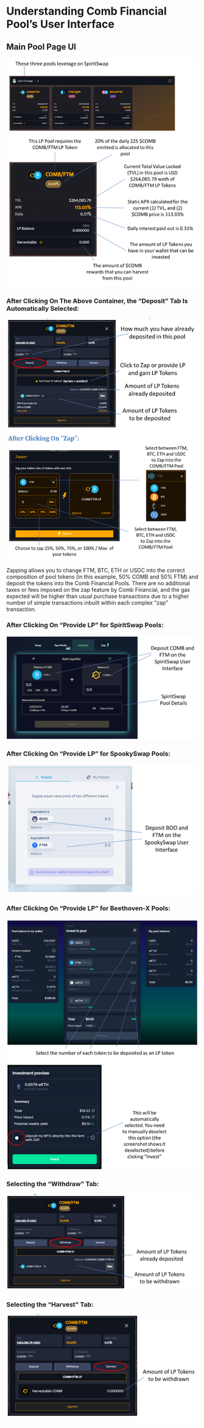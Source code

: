 # Understanding Comb Financial Pool’s User Interface

## Main Pool Page UI

![](<../../../.gitbook/assets/image (40).png>)

### After Clicking On The Above Container, the “Deposit” Tab Is Automatically Selected:

![](<../../../.gitbook/assets/image (31).png>)

Zapping allows you to change FTM, BTC, ETH or USDC into the correct composition of pool tokens (in this example, 50% COMB and 50% FTM) and deposit the tokens into the Comb Financial Pools. There are no additional taxes or fees imposed on the zap feature by Comb Financial, and the gas expected will be higher than usual purchase transactions due to a higher number of simple transactions inbuilt within each complex “zap” transaction.

### After Clicking On “Provide LP” for SpiritSwap Pools:

![](<../../../.gitbook/assets/image (3).png>)

### After Clicking On “Provide LP” for SpookySwap Pools:

![](<../../../.gitbook/assets/image (6).png>)

### After Clicking On “Provide LP” for Beethoven-X Pools:

![](<../../../.gitbook/assets/image (35).png>)

### Selecting the “Withdraw” Tab:

![](<../../../.gitbook/assets/image (33).png>)

### Selecting the “Harvest” Tab:

![](<../../../.gitbook/assets/image (44).png>)
